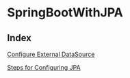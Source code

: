 # SpringBootWithJPA

## Index

[Configure External DataSource](https://github.com/arun786/SpringBootWithJPA/blob/master/ConfiguringExternalDatabase.md)

[Steps for Configuring JPA](https://github.com/arun786/SpringBootWithJPA/blob/master/StepsForPersistingData.md)
